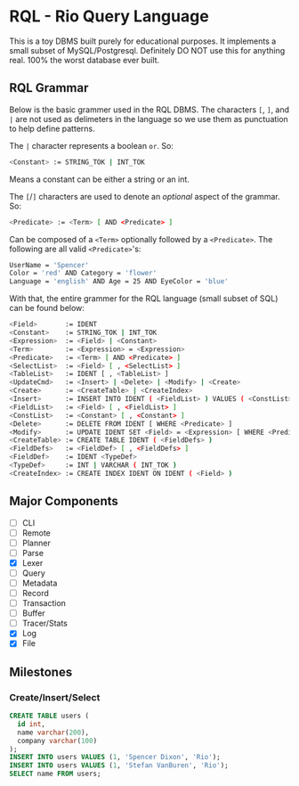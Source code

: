 # RQL - Rio Query Language

This is a toy DBMS built purely for educational purposes.  It implements a small
subset of MySQL/Postgresql.  Definitely DO NOT use this for anything real.  100%
the worst database ever built.

## RQL Grammar

Below is the basic grammer used in the RQL DBMS.  The characters `[`, `]`, and
`|` are not used as delimeters in the language so we use them as punctuation to
help define patterns.

The `|` character represents a boolean `or`.  So:

```sh
<Constant> := STRING_TOK | INT_TOK
```

Means a constant can be either a string or an int.

The `[`/`]` characters are used to denote an _optional_ aspect of the grammar.
So:

```sh
<Predicate> := <Term> [ AND <Predicate> ]
```

Can be composed of a `<Term>` optionally followed by a `<Predicate>`.  The
following are all valid `<Predicate>`'s:

```sh
UserName = 'Spencer'
Color = 'red' AND Category = 'flower'
Language = 'english' AND Age = 25 AND EyeColor = 'blue'
```

With that, the entire grammer for the RQL language (small subset of SQL) can be
found below:

```sh
<Field>       := IDENT
<Constant>    := STRING_TOK | INT_TOK
<Expression>  := <Field> | <Constant>
<Term>        := <Expression> = <Expression>
<Predicate>   := <Term> [ AND <Predicate> ]
<SelectList>  := <Field> [ , <SelectList> ]
<TableList>   := IDENT [ , <TableList> ]
<UpdateCmd>   := <Insert> | <Delete> | <Modify> | <Create>
<Create>      := <CreateTable> | <CreateIndex>
<Insert>      := INSERT INTO IDENT ( <FieldList> ) VALUES ( <ConstList> )
<FieldList>   := <Field> [ , <FieldList> ]
<ConstList>   := <Constant> [ , <Constant> ]
<Delete>      := DELETE FROM IDENT [ WHERE <Predicate> ]
<Modify>      := UPDATE IDENT SET <Field> = <Expression> [ WHERE <Predicate> ]
<CreateTable> := CREATE TABLE IDENT ( <FieldDefs> )
<FieldDefs>   := <FieldDef> [ , <FieldDefs> ]
<FieldDef>    := IDENT <TypeDef>
<TypeDef>     := INT | VARCHAR ( INT_TOK )
<CreateIndex> := CREATE INDEX IDENT ON IDENT ( <Field> )
``` 

## Major Components

* [ ] CLI
* [ ] Remote
* [ ] Planner
* [ ] Parse
* [x] Lexer
* [ ] Query
* [ ] Metadata
* [ ] Record
* [ ] Transaction
* [ ] Buffer
* [ ] Tracer/Stats
* [x] Log
* [x] File

## Milestones

### Create/Insert/Select

```sql
CREATE TABLE users (
  id int,
  name varchar(200),
  company varchar(100)
);
INSERT INTO users VALUES (1, 'Spencer Dixon', 'Rio');
INSERT INTO users VALUES (1, 'Stefan VanBuren', 'Rio');
SELECT name FROM users;
```
